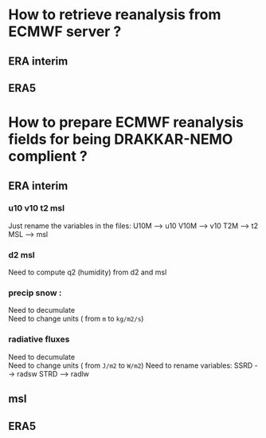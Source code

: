# How to retrieve reanalysis from ECMWF server ?
## ERA interim
## ERA5

# How to prepare ECMWF reanalysis fields for being DRAKKAR-NEMO complient ?
## ERA interim
###  u10 v10 t2 msl
  Just rename the variables in the files:
      U10M --> u10
      V10M --> v10
      T2M  --> t2
      MSL  --> msl
### d2 msl
  Need to compute q2 (humidity) from d2 and msl
### precip snow :
  Need to decumulate   
  Need to change units ( from `m` to `kg/m2/s`)
### radiative fluxes
  Need to decumulate   
  Need to change units ( from `J/m2` to `W/m2`)
  Need to rename variables:
      SSRD --> radsw
      STRD --> radlw
## msl
## ERA5
